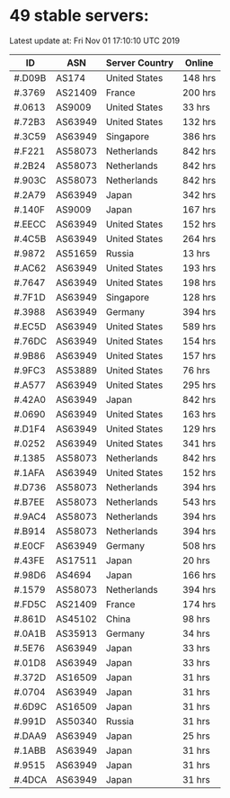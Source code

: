 # 49 stable servers:

Latest update at: Fri Nov 01 17:10:10 UTC 2019

| ID | ASN | Server Country | Online |
| -- | --- | -------------- | ------ |
| #.D09B | AS174 | United States | 148 hrs |
| #.3769 | AS21409 | France | 200 hrs |
| #.0613 | AS9009 | United States | 33 hrs |
| #.72B3 | AS63949 | United States | 132 hrs |
| #.3C59 | AS63949 | Singapore | 386 hrs |
| #.F221 | AS58073 | Netherlands | 842 hrs |
| #.2B24 | AS58073 | Netherlands | 842 hrs |
| #.903C | AS58073 | Netherlands | 842 hrs |
| #.2A79 | AS63949 | Japan | 342 hrs |
| #.140F | AS9009 | Japan | 167 hrs |
| #.EECC | AS63949 | United States | 152 hrs |
| #.4C5B | AS63949 | United States | 264 hrs |
| #.9872 | AS51659 | Russia | 13 hrs |
| #.AC62 | AS63949 | United States | 193 hrs |
| #.7647 | AS63949 | United States | 198 hrs |
| #.7F1D | AS63949 | Singapore | 128 hrs |
| #.3988 | AS63949 | Germany | 394 hrs |
| #.EC5D | AS63949 | United States | 589 hrs |
| #.76DC | AS63949 | United States | 154 hrs |
| #.9B86 | AS63949 | United States | 157 hrs |
| #.9FC3 | AS53889 | United States | 76 hrs |
| #.A577 | AS63949 | United States | 295 hrs |
| #.42A0 | AS63949 | Japan | 842 hrs |
| #.0690 | AS63949 | United States | 163 hrs |
| #.D1F4 | AS63949 | United States | 129 hrs |
| #.0252 | AS63949 | United States | 341 hrs |
| #.1385 | AS58073 | Netherlands | 842 hrs |
| #.1AFA | AS63949 | United States | 152 hrs |
| #.D736 | AS58073 | Netherlands | 394 hrs |
| #.B7EE | AS58073 | Netherlands | 543 hrs |
| #.9AC4 | AS58073 | Netherlands | 394 hrs |
| #.B914 | AS58073 | Netherlands | 394 hrs |
| #.E0CF | AS63949 | Germany | 508 hrs |
| #.43FE | AS17511 | Japan | 20 hrs |
| #.98D6 | AS4694 | Japan | 166 hrs |
| #.1579 | AS58073 | Netherlands | 394 hrs |
| #.FD5C | AS21409 | France | 174 hrs |
| #.861D | AS45102 | China | 98 hrs |
| #.0A1B | AS35913 | Germany | 34 hrs |
| #.5E76 | AS63949 | Japan | 33 hrs |
| #.01D8 | AS63949 | Japan | 33 hrs |
| #.372D | AS16509 | Japan | 31 hrs |
| #.0704 | AS63949 | Japan | 31 hrs |
| #.6D9C | AS16509 | Japan | 31 hrs |
| #.991D | AS50340 | Russia | 31 hrs |
| #.DAA9 | AS63949 | Japan | 25 hrs |
| #.1ABB | AS63949 | Japan | 31 hrs |
| #.9515 | AS63949 | Japan | 31 hrs |
| #.4DCA | AS63949 | Japan | 31 hrs |

